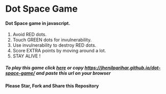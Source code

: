 # Dot Space Game

#### Dot Space game in javascript.

 1. Avoid RED dots.
 2. Touch GREEN dots for invulnerability.
 3. Use invulnerability to destroy RED dots.
 4. Score EXTRA points by moving around a lot.
 5. STAY ALIVE !

##### To play this game click [here](https://jhenilparihar.github.io/dot-space-game/) or copy https://jhenilparihar.github.io/dot-space-game/ and paste this url on your browser 

#### Please Star, Fork and Share this Repository 
